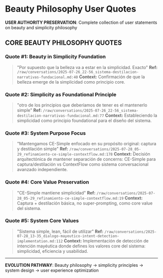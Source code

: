 # Beauty Philosophy User Quotes

**USER AUTHORITY PRESERVATION**: Complete collection of user statements on beauty and simplicity philosophy

## CORE BEAUTY PHILOSOPHY QUOTES

### Quote #1: Beauty in Simplicity Foundation
> "Por supuesto que la belleza va a estar en la simplicidad. Exacto"
**Ref:** `/raw/conversations/2025-07-26_22-56_sistema-destilacion-narrativas-fundacional.md:40`
**Context:** Confirmación de que la belleza emerge de la simplicidad como principio core.

### Quote #2: Simplicity as Foundational Principle  
> "otro de los principios que deberíamos de tener es el mantenerlo simple"
**Ref:** `/raw/conversations/2025-07-26_22-56_sistema-destilacion-narrativas-fundacional.md:77`
**Context:** Estableciendo la simplicidad como principio foundational para el diseño del sistema.

### Quote #3: System Purpose Focus
> "Mantengamos CE-Simple enfocado en su propósito original: captura y destilación simple"
**Ref:** `/raw/conversations/2025-07-28_05-29_refinamiento-ce-simple-contextflow.md:178`
**Context:** Decisión arquitectónica de mantener separación de concerns: CE-Simple para captura/destilación vs ContextFlow como sistema conversacional avanzado independiente.

### Quote #4: Core Value Preservation
> "CE-Simple mantiene simplicidad"
**Ref:** `/raw/conversations/2025-07-28_05-29_refinamiento-ce-simple-contextflow.md:19`
**Context:** Captura + destilación básica, no super-prompting, como core value del sistema.

### Quote #5: System Core Values
> "Sistema simple, lean, fácil de utilizar"
**Ref:** `/raw/conversations/2025-07-28_13-35_dialogo-mayeutico-intent-detection-implementation.md:112`
**Context:** Implementación de detección de intención mayéutica donde defines los valores core del sistema: simplicidad, eficiencia y usabilidad.

---

**EVOLUTION PATHWAY**: Beauty philosophy → simplicity principles → system design → user experience optimization